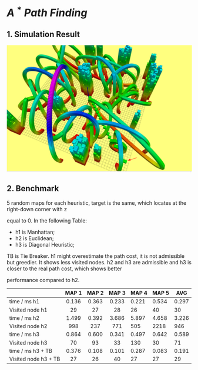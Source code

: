 # $A\ ^* \ Path\ Finding$

## 1. Simulation Result 

![sim_result](https://github.com/Lkaho/Motion_Planning_For_Mobile_Robot/blob/main/Astar/src/sim_result.png)

## 2. Benchmark

5 random maps for each heuristic, target is the same, which locates at the right-down corner with z

equal to 0. In the following Table: 

- h1 is Manhattan; 
- h2 is Euclidean; 
- h3 is Diagonal Heuristic; 

TB is Tie Breaker. h1 might overestimate the path cost, it is not admissible but greedier. It shows less visited nodes. h2 and h3 are admissible and h3 is closer to the real path cost, which shows better

performance compared to h2.

|                      | MAP 1 | MAP 2 | MAP 3 | MAP 4 | MAP 5 | AVG   |
| -------------------- | :---: | :---: | :---: | ----- | ----- | ----- |
| time / ms h1         | 0.136 | 0.363 | 0.233 | 0.221 | 0.534 | 0.297 |
| Visited node h1      |  29   |  27   |  28   | 26    | 40    | 30    |
| time / ms h2         | 1.499 | 0.392 | 3.686 | 5.897 | 4.658 | 3.226 |
| Visited node h2      |  998  |  237  |  771  | 505   | 2218  | 946   |
| time / ms h3         | 0.864 | 0.600 | 0.341 | 0.497 | 0.642 | 0.589 |
| Visited node h3      |  70   |  93   |  33   | 130   | 30    | 71    |
| time / ms h3 + TB    | 0.376 | 0.108 | 0.101 | 0.287 | 0.083 | 0.191 |
| Visited node h3 + TB |  27   |  26   |  40   | 27    | 27    | 29    |

